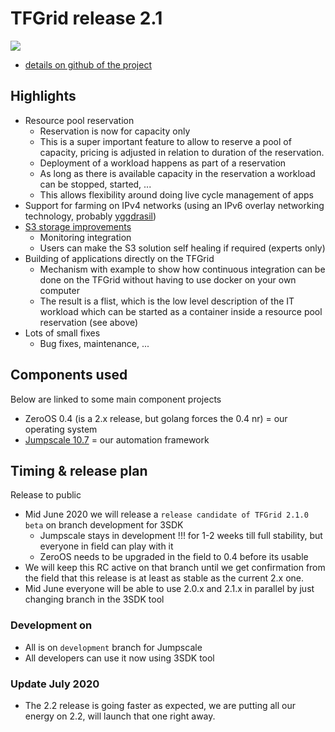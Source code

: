 # TFGrid release 2.1

![](img/releasenotes.jpg)

- [details on github of the project](https://github.com/orgs/threefoldtech/projects/93)

## Highlights

- Resource pool reservation
    - Reservation is now for capacity only
    - This is a super important feature to allow to reserve a pool of capacity, pricing is adjusted in relation to duration of the reservation.
    - Deployment of a workload happens as part of a reservation
    - As long as there is available capacity in the reservation a workload can be stopped, started, ...
    - This allows flexibility around doing live cycle management of apps
- Support for farming on IPv4 networks (using an IPv6 overlay networking technology, probably [yggdrasil](https://yggdrasil-network.github.io/))
- [S3 storage improvements](https://github.com/threefoldtech/home/issues/720)
    - Monitoring integration
    - Users can make the S3 solution self healing if required (experts only)
- Building of applications directly on the TFGrid
    - Mechanism with example to show how continuous integration can be done on the TFGrid without having to use docker on your own computer
    - The result is a flist, which is the low level description of the IT workload which can be started as a container inside a resource pool reservation (see above)
- Lots of small fixes
    - Bug fixes, maintenance, ...


## Components used

Below are linked to some main component projects

- ZeroOS 0.4 (is a 2.x release, but golang forces the 0.4 nr) = our operating system
- [Jumpscale 10.7](https://github.com/orgs/threefoldtech/projects/91) = our automation framework

## Timing & release plan

Release to public

- Mid June 2020 we will release a ```release candidate of TFGrid 2.1.0 beta``` on branch development for 3SDK
    - Jumpscale stays in development !!! for 1-2 weeks till full stability, but everyone in field can play with it
    - ZeroOS needs to be upgraded in the field to 0.4 before its usable
- We will keep this RC active on that branch until we get confirmation from the field that this release is at least as stable as the current 2.x one.
- Mid June everyone will be able to use 2.0.x and 2.1.x in parallel by just changing branch in the 3SDK tool

### Development on 

- All is on ```development``` branch for Jumpscale
- All developers can use it now using 3SDK tool

### Update July 2020

- The 2.2 release is going faster as expected, we are putting all our energy on 2.2, will launch that one right away.
